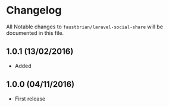 # Changelog

All Notable changes to `faustbrian/laravel-social-share` will be documented in this file.

## 1.0.1 (13/02/2016)
- Added 

## 1.0.0 (04/11/2016)
- First release